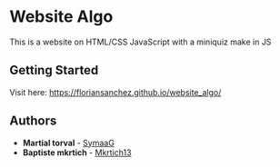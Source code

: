 # Website Algo

This is a website on HTML/CSS JavaScript with a miniquiz make in JS

## Getting Started

  Visit here: https://floriansanchez.github.io/website_algo/

## Authors

* **Martial torval** - [SymaaG](https://github.com/SymaaG)
* **Baptiste mkrtich** - [Mkrtich13](https://github.com/Mkrtich13)
